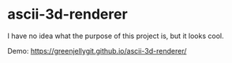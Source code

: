 # ascii-3d-renderer
I have no idea what the purpose of this project is, but it looks cool.

Demo: https://greenjellygit.github.io/ascii-3d-renderer/
